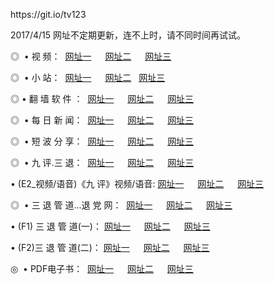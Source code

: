 <p>https://git.io/tv123<p>2017/4/15 网址不定期更新，连不上时，请不同时间再试试。
<p>◎   • 视 频： 
<a href="http://52.68.128.69/i/a1.html" target="_blank">网址一</a> 　 
<a href="http://52.68.128.69/i/a2.html" target="_blank">网址二</a> 　 
<a href="http://52.68.128.69/i/a3.html" target="_blank">网址三</a></p>
<p>◎ </span>  •  小 站：  
<a href="http://52.68.128.69/i/b1.html" target="_blank">网址一</a> 　 
<a href="http://52.68.128.69/i/b2.html" target="_blank">网址二</a>   
<a href="http://52.68.128.69/i/b3.html" target="_blank">网址三</a></p>
<p>◎  • 翻 墙 软 件 ：  
<a href="http://52.68.128.69/i/c1.html" target="_blank">网址一</a> 　 
<a href="http://52.68.128.69/i/c2.html" target="_blank">网址二</a> 　 
<a href="http://52.68.128.69/i/c3.html" target="_blank">网址三</a></p>
<p>◎ </span>  • 每 日 新 闻：  
<a href="http://52.68.128.69/i/d1.html" target="_blank">网址一</a> 　 
<a href="http://52.68.128.69/i/d2.html" target="_blank">网址二</a> 　 
<a href="http://52.68.128.69/i/d3.html" target="_blank">网址三</a></p>
<p>◎ </span>  • 短 波 分 享：  
<a href="http://52.68.128.69/i/h1.html" target="_blank">网址一</a> 　 
<a href="http://52.68.128.69/i/h2.html" target="_blank">网址二</a> 　 
<a href="http://52.68.128.69/i/h3.html" target="_blank">网址三</a></p>
<p>◎   • 九 评.三 退：  
<a href="http://52.68.128.69/i/91.html" target="_blank">网址一</a> 　 
<a href="http://52.68.128.69/i/92.html" target="_blank">网址二</a> 　 
<a href="http://52.68.128.69/i/93.html" target="_blank">网址三</a> 　</p>
<p>  • (E2_视频/语音)《九 评》视频/语音: 
<a href="http://52.68.128.69/i/n1.html" target="_blank">网址一</a> 　 
<a href="http://52.68.128.69/i/n2.html" target="_blank">网址二</a> 　 
<a href="http://52.68.128.69/i/n3.html" target="_blank">网址三</a></p>
<p>◎   • 三 退 管 道...退 党 网：  
<a href="http://52.68.128.69/i/31.html" target="_blank">网址一</a> 　 
<a href="http://52.68.128.69/i/32.html" target="_blank">网址二</a> 　 
<a href="http://52.68.128.69/i/33.html" target="_blank">网址三</a></p>
<p>  • (F1) 三 退 管 道(一)： 
<a href="http://52.68.128.69/i/t1.html" target="_blank">网址一</a> 　 
<a href="http://52.68.128.69/i/t2.html" target="_blank">网址二</a> 　 
<a href="http://52.68.128.69/i/t3.html" target="_blank">网址三</a></p>
<p>  • (F2)三 退 管 道(二)： 
<a href="http://52.68.128.69/i/t11.html" target="_blank">网址一</a> 　 
<a href="http://52.68.128.69/i/t22.html" target="_blank">网址二</a> 　 
<a href="http://52.68.128.69/i/t33.html/" target="_blank">网址三</a></p>
<p>◎   • PDF电子书：  
<a href="http://52.68.128.69/i/p1.html" target="_blank">网址一</a> 　 
<a href="http://52.68.128.69/i/p2.html" target="_blank">网址二</a> 　 
<a href="http://52.68.128.69/i/p3.html/" target="_blank">网址三</a></p>
